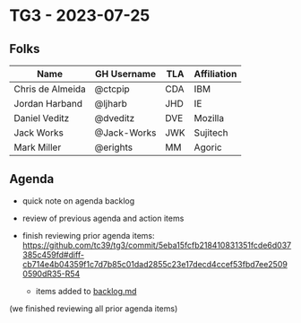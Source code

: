 # TG3 - 2023-07-25

## Folks

| Name             | GH Username | TLA | Affiliation |
| ---------------- | ----------- | --- | ----------- |
| Chris de Almeida | @ctcpip     | CDA | IBM         |
| Jordan Harband   | @ljharb     | JHD | IE          |
| Daniel Veditz    | @dveditz    | DVE | Mozilla     |
| Jack Works       | @Jack-Works | JWK | Sujitech    |
| Mark Miller      | @erights    | MM  | Agoric      |

## Agenda

- quick note on agenda backlog

- review of previous agenda and action items

- finish reviewing prior agenda items: <https://github.com/tc39/tg3/commit/5eba15fcfb218410831351fcde6d037385c459fd#diff-cb714e4b04359f1c7d7b85c01dad2855c23e17decd4ccef53fbd7ee25090590dR35-R54>
  - items added to [backlog.md](/meetings/agendas/backlog.md)

(we finished reviewing all prior agenda items)
